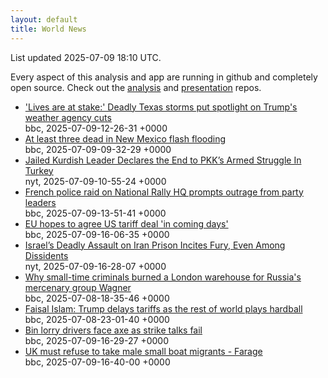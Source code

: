 ```yaml
---
layout: default
title: World News
---
```


<div markdown="0">
<div class="byline small text-muted">List updated <span class="datetime">2025-07-09 18:10 UTC</span>.</div>

<p>Every aspect of this analysis and app are running in github and completely open source. Check out the <a href="https://github.com/Castro-Media/Analysis">analysis</a> and <a href="https://github.com/Castro-Media/TopStoryReview.com">presentation</a> repos.</p>
<ul>
<li><a href='https://www.bbc.com/news/articles/cx23ye0xnnyo'>'Lives are at stake:' Deadly Texas storms put spotlight on Trump's weather agency cuts</a><div class='byline small text-muted'>bbc, <span class="datetime">2025-07-09-12-26-31 +0000</span></div></li>
<li><a href='https://www.bbc.com/news/articles/cx2jk51xv65o'>At least three dead in New Mexico flash flooding</a><div class='byline small text-muted'>bbc, <span class="datetime">2025-07-09-09-32-29 +0000</span></div></li>
<li><a href='https://www.nytimes.com/2025/07/09/world/middleeast/turkey-pkk-kurdish-leader-ocalan-armed-struggle.html'>Jailed Kurdish Leader Declares the End to PKK&#8217;s Armed Struggle In Turkey</a><div class='byline small text-muted'>nyt, <span class="datetime">2025-07-09-10-55-24 +0000</span></div></li>
<li><a href='https://www.bbc.com/news/articles/ckg5kd04e1jo'>French police raid on National Rally HQ prompts outrage from party leaders</a><div class='byline small text-muted'>bbc, <span class="datetime">2025-07-09-13-51-41 +0000</span></div></li>
<li><a href='https://www.bbc.com/news/articles/cev0n01y8wwo'>EU hopes to agree US tariff deal 'in coming days'</a><div class='byline small text-muted'>bbc, <span class="datetime">2025-07-09-16-06-35 +0000</span></div></li>
<li><a href='https://www.nytimes.com/2025/07/06/world/middleeast/israel-iran-evin-prison.html'>Israel&#8217;s Deadly Assault on Iran Prison Incites Fury, Even Among Dissidents</a><div class='byline small text-muted'>nyt, <span class="datetime">2025-07-09-16-28-07 +0000</span></div></li>
<li><a href='https://www.bbc.com/news/articles/czjkke22gv9o'>Why small-time criminals burned a London warehouse for Russia's mercenary group Wagner</a><div class='byline small text-muted'>bbc, <span class="datetime">2025-07-08-18-35-46 +0000</span></div></li>
<li><a href='https://www.bbc.com/news/articles/c628nk51364o'>Faisal Islam: Trump delays tariffs as the rest of world plays hardball</a><div class='byline small text-muted'>bbc, <span class="datetime">2025-07-08-23-01-40 +0000</span></div></li>
<li><a href='https://www.bbc.com/news/articles/crk6rz4lg20o'>Bin lorry drivers face axe as strike talks fail</a><div class='byline small text-muted'>bbc, <span class="datetime">2025-07-09-16-29-27 +0000</span></div></li>
<li><a href='https://www.bbc.com/news/articles/c4g8rqlxn2vo'>UK must refuse to take male small boat migrants - Farage</a><div class='byline small text-muted'>bbc, <span class="datetime">2025-07-09-16-40-00 +0000</span></div></li>
</ul>
</div>
